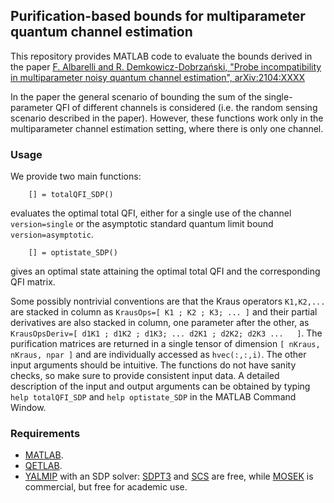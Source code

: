 ## Purification-based bounds for multiparameter quantum channel estimation

This repository provides MATLAB code to evaluate the bounds derived in the paper [F. Albarelli and R. Demkowicz-Dobrzański, "Probe incompatibility in multiparameter noisy quantum channel estimation", arXiv:2104:XXXX](https://arxiv.org/)

In the paper the general scenario of bounding the sum of the single-parameter QFI of different channels is considered (i.e. the random sensing scenario described in the paper).
However, these functions work only in the multiparameter channel estimation setting, where there is only one channel.

<!-- ## Structure of repository

* `Data` contains the raw data produced by the simulation.
* `Matlab` contains Matlab code which is used for solving the SDP.
* `Plots` contains the plots generated by the simulation. -->

### Usage

We provide two main functions:
```
	[] = totalQFI_SDP()
```
evaluates the optimal total QFI, either for a single use of the channel `version=single` or the asymptotic standard quantum limit bound `version=asymptotic`.

```
	[] = optistate_SDP()
```
gives an optimal state attaining the optimal total QFI and the corresponding QFI matrix.

Some possibly nontrivial conventions are that the Kraus operators `K1,K2,...` are stacked in column as `KrausOps=[ K1 ; K2 ; K3; ... ]` and their partial derivatives are also stacked in column, one parameter after the other, as `KrausOpsDeriv=[ d1K1 ; d1K2 ; d1K3; ... d2K1 ; d2K2; d2K3 ...   ]`.
The purification matrices are returned in a single tensor of dimension `[ nKraus, nKraus, npar ]` and are individually accessed as `hvec(:,:,i)`. 
The other input arguments should be intuitive.
The functions do not have sanity checks, so make sure to provide consistent input data.
A detailed description of the input and output arguments can be obtained by typing `help totalQFI_SDP` and `help optistate_SDP` in the MATLAB Command Window.

### Requirements

* [MATLAB](https://www.mathworks.com/products/matlab.html). 
* [QETLAB](https://github.com/nathanieljohnston/QETLAB).
* [YALMIP](https://yalmip.github.io/) with an SDP solver: [SDPT3](https://github.com/SQLP/SDPT3) and [SCS](https://github.com/cvxgrp/scs) are free, while [MOSEK](http://cvxr.com/cvx/doc/mosek.html) is commercial, but free for academic use.
